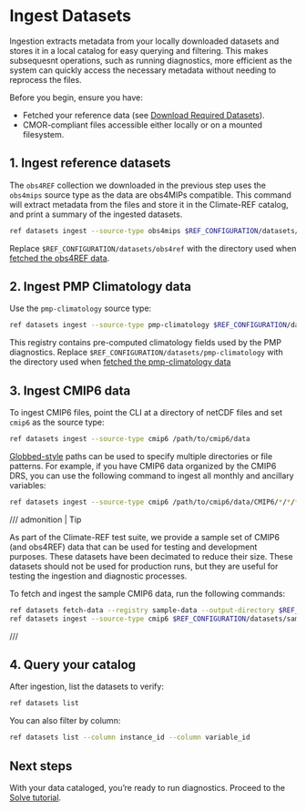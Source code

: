 # Ingest Datasets

Ingestion extracts metadata from your locally downloaded datasets and stores it in a local catalog for easy querying and filtering.
This makes subsequesnt operations, such as running diagnostics, more efficient as the system can quickly access the necessary metadata without needing to reprocess the files.

Before you begin, ensure you have:

- Fetched your reference data (see [Download Required Datasets](02-download-datasets.md)).
- CMOR-compliant files accessible either locally or on a mounted filesystem.

## 1. Ingest reference datasets

The `obs4REF` collection we downloaded in the previous step uses the `obs4mips` source type as the data are obs4MIPs compatible. This command will extract metadata from the files and store it in the Climate-REF catalog, and print a summary of the ingested datasets.

```bash
ref datasets ingest --source-type obs4mips $REF_CONFIGURATION/datasets/obs4ref
```

Replace `$REF_CONFIGURATION/datasets/obs4ref` with the directory used when [fetched the obs4REF data](02-download-datasets.md#fetch-obs4ref-datasets).

## 2. Ingest PMP Climatology data

Use the `pmp-climatology` source type:

```bash
ref datasets ingest --source-type pmp-climatology $REF_CONFIGURATION/datasets/pmp-climatology
```

This registry contains pre-computed climatology fields used by the PMP diagnostics.
Replace `$REF_CONFIGURATION/datasets/pmp-climatology` with the directory used when [fetched the pmp-climatology data](02-download-datasets.md#fetch-pmp-climatology-datasets)

## 3. Ingest CMIP6 data

To ingest CMIP6 files, point the CLI at a directory of netCDF files and set `cmip6` as the source type:

```bash
ref datasets ingest --source-type cmip6 /path/to/cmip6/data
```


[Globbed-style](https://en.wikipedia.org/wiki/Glob_(programming)) paths can be used to specify multiple directories or file patterns.
For example, if you have CMIP6 data organized by the CMIP6 DRS,
you can use the following command to ingest all monthly and ancillary variables:

```bash
ref datasets ingest --source-type cmip6 /path/to/cmip6/data/CMIP6/*/*/*/*/*/*mon /path/to/cmip6/data/CMIP6/*/*/*/*/*/*fx --n-jobs 64
```

/// admonition | Tip

As part of the Climate-REF test suite,
we provide a sample set of CMIP6 (and obs4REF) data that can be used for testing and development purposes.
These datasets have been decimated to reduce their size.
These datasets should not be used for production runs, but they are useful for testing the ingestion and diagnostic processes.

To fetch and ingest the sample CMIP6 data, run the following commands:

```bash
ref datasets fetch-data --registry sample-data --output-directory $REF_CONFIGURATION/datasets/sample-data
ref datasets ingest --source-type cmip6 $REF_CONFIGURATION/datasets/sample-data/CMIP6
```

///

## 4. Query your catalog

After ingestion, list the datasets to verify:

```bash
ref datasets list
```

You can also filter by column:

```bash
ref datasets list --column instance_id --column variable_id
```


## Next steps

With your data cataloged, you’re ready to run diagnostics. Proceed to the [Solve tutorial](04-solve.md).
